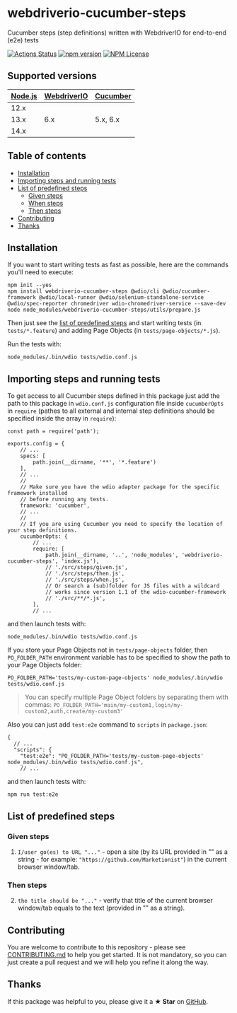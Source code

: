 # webdriverio-cucumber-steps
Cucumber steps (step definitions) written with WebdriverIO for end-to-end (e2e) tests

[![Actions Status](https://github.com/Marketionist/webdriverio-cucumber-steps/workflows/Build%20and%20Test/badge.svg)](https://github.com/Marketionist/webdriverio-cucumber-steps/actions)
[![npm version](https://img.shields.io/npm/v/webdriverio-cucumber-steps.svg)](https://www.npmjs.com/package/webdriverio-cucumber-steps)
[![NPM License](https://img.shields.io/npm/l/webdriverio-cucumber-steps.svg)](https://github.com/Marketionist/webdriverio-cucumber-steps/blob/main/LICENSE)

## Supported versions
<table>
    <thead>
        <tr>
            <th><a href="http://nodejs.org/" rel="nofollow" target="_blank">Node.js</a></th>
            <th><a href="https://github.com/webdriverio/webdriverio" rel="nofollow" target="_blank">WebdriverIO</a></th>
            <th><a href="https://github.com/cucumber/cucumber-js" rel="nofollow" target="_blank">Cucumber</a></th>
        </tr>
    </thead>
    <tbody>
        <tr>
            <td>12.x</td>
            <td rowspan=3>6.x</td>
            <td rowspan=3>5.x, 6.x</td>
        </tr>
        <tr>
            <td>13.x</td>
        </tr>
        <tr>
            <td>14.x</td>
        </tr>
    </tbody>
</table>

## Table of contents

* [Installation](#installation)
* [Importing steps and running tests](#importing-steps-and-running-tests)
* [List of predefined steps](#list-of-predefined-steps)
  * [Given steps](#given-steps)
  * [When steps](#when-steps)
  * [Then steps](#then-steps)
* [Contributing](#contributing)
* [Thanks](#thanks)

## Installation
If you want to start writing tests as fast as possible, here are the commands
you'll need to execute:
```
npm init --yes
npm install webdriverio-cucumber-steps @wdio/cli @wdio/cucumber-framework @wdio/local-runner @wdio/selenium-standalone-service @wdio/spec-reporter chromedriver wdio-chromedriver-service --save-dev
node node_modules/webdriverio-cucumber-steps/utils/prepare.js
```

Then just see the [list of predefined steps](#list-of-predefined-steps) and
start writing tests (in `tests/*.feature`) and adding Page Objects
(in `tests/page-objects/*.js`).

Run the tests with:
```
node_modules/.bin/wdio tests/wdio.conf.js
```

## Importing steps and running tests
To get access to all Cucumber steps defined in this package just add the
path to this package in `wdio.conf.js` configuration file inside `cucumberOpts`
in `require` (pathes to all external and internal step definitions should be
specified inside the array in `require`):
```
const path = require('path');

exports.config = {
    // ...
    specs: [
        path.join(__dirname, '**', '*.feature')
    ],
    // ...
    //
    // Make sure you have the wdio adapter package for the specific framework installed
    // before running any tests.
    framework: 'cucumber',
    // ...
    //
    // If you are using Cucumber you need to specify the location of your step definitions.
    cucumberOpts: {
        // ...
        require: [
            path.join(__dirname, '..', 'node_modules', 'webdriverio-cucumber-steps', 'index.js'),
            // './src/steps/given.js',
            // './src/steps/then.js',
            // './src/steps/when.js',
            // Or search a (sub)folder for JS files with a wildcard
            // works since version 1.1 of the wdio-cucumber-framework
            // './src/**/*.js',
        ],
        // ...
```
and then launch tests with:
```
node_modules/.bin/wdio tests/wdio.conf.js
```

If you store your Page Objects not in `tests/page-objects` folder, then
`PO_FOLDER_PATH` environment variable has to be specified to show the path to
your Page Objects folder:
```
PO_FOLDER_PATH='tests/my-custom-page-objects' node_modules/.bin/wdio tests/wdio.conf.js
```

> You can specify multiple Page Object folders by separating them with commas:
> `PO_FOLDER_PATH='main/my-custom1,login/my-custom2,auth,create/my-custom3'`

Also you can just add `test:e2e` command to `scripts` in `package.json`:
```
{
  // ...
  "scripts": {
    "test:e2e": "PO_FOLDER_PATH='tests/my-custom-page-objects' node_modules/.bin/wdio tests/wdio.conf.js",
    // ...
```
and then launch tests with:
```
npm run test:e2e
```

## List of predefined steps
### Given steps
1. `I/user go(es) to URL "..."` - open a site (by its URL provided in "" as a
string - for example: `"https://github.com/Marketionist"`) in the current
browser window/tab.

### Then steps
2. `the title should be "..."` - verify that title of the current browser
window/tab equals to the text (provided in "" as a string).

## Contributing
You are welcome to contribute to this repository - please see
[CONTRIBUTING.md](https://github.com/Marketionist/webdriverio-cucumber-steps/blob/main/CONTRIBUTING.md)
to help you get started. It is not mandatory, so you can just create a pull
request and we will help you refine it along the way.

## Thanks
If this package was helpful to you, please give it a **★ Star** on
[GitHub](https://github.com/Marketionist/webdriverio-cucumber-steps).
